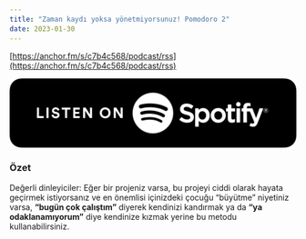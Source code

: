 ```yaml
---
title: "Zaman kaydı yoksa yönetmiyorsunuz! Pomodoro 2"
date: 2023-01-30
---
```


[https://anchor.fm/s/c7b4c568/podcast/rss](https://anchor.fm/s/c7b4c568/podcast/rss)

[![](/images/spotify-badge.svg)](https://open.spotify.com/show/1kHzXy8UROQ5hb4qZdJaDO)

### Özet

Değerli dinleyiciler: Eğer bir projeniz varsa, bu projeyi ciddi olarak hayata geçirmek istiyorsanız ve en önemlisi içinizdeki çocuğu “büyütme” niyetiniz varsa, **“bugün çok çalıştım”** diyerek kendinizi kandırmak ya da **“ya odaklanamıyorum”** diye kendinize kızmak yerine bu metodu kullanabilirsiniz.
